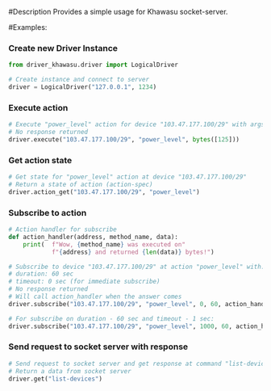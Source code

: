 #Description
Provides a simple usage for Khawasu socket-server.

#Examples:
### Create new Driver Instance
```python
from driver_khawasu.driver import LogicalDriver

# Create instance and connect to server
driver = LogicalDriver("127.0.0.1", 1234)
```

### Execute action
```python
# Execute "power_level" action for device "103.47.177.100/29" with args: b'\125'
# No response returned
driver.execute("103.47.177.100/29", "power_level", bytes([125]))
```

### Get action state
```python
# Get state for "power_level" action at device "103.47.177.100/29"
# Return a state of action (action-spec)
driver.action_get("103.47.177.100/29", "power_level")
```

### Subscribe to action
```python
# Action handler for subscribe
def action_handler(address, method_name, data):
    print(  f"Wow, {method_name} was executed on" 
            f"{address} and returned {len(data)} bytes!")

# Subscribe to device "103.47.177.100/29" at action "power_level" with:
# duration: 60 sec
# timeout: 0 sec (for immediate subscribe)
# No response returned
# Will call action_handler when the answer comes
driver.subscribe("103.47.177.100/29", "power_level", 0, 60, action_handler)

# For subscribe on duration - 60 sec and timeout - 1 sec:
driver.subscribe("103.47.177.100/29", "power_level", 1000, 60, action_handler)

```

### Send request to socket server with response
```python
# Send request to socket server and get response at command "list-devices"
# Return a data from socket server
driver.get("list-devices")
```